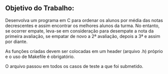 ## Objetivo do Trabalho:
Desenvolva um programa em C para ordenar os alunos por média das
notas decrescentes e assim encontrar os melhores alunos da turma.
No entanto, se ocorrer empate, leva-se em consideração para
desempate a nota da primeira avaliação, se empatar de novo a 2ª avaliação,
depois a 3ª e assim por diante.

As funções criadas devem ser colocadas em um header (arquivo .h) próprio e o uso de Makefile é obrigatório.

O arquivo passou em todos os casos de teste a que foi submetido.
